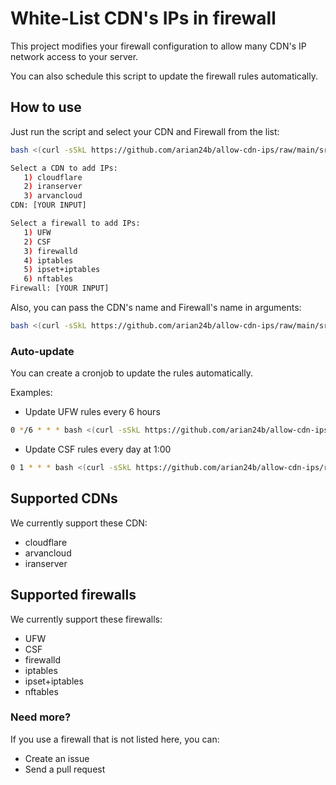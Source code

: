 # White-List CDN's IPs in firewall


This project modifies your firewall configuration to allow many CDN's IP network access to your server.

You can also schedule this script to update the firewall rules automatically.

## How to use

Just run the script and select your CDN and Firewall from the list:

```bash
bash <(curl -sSkL https://github.com/arian24b/allow-cdn-ips/raw/main/src/whitelister.sh)
```
```bash
Select a CDN to add IPs:
   1) cloudflare
   2) iranserver
   3) arvancloud
CDN: [YOUR INPUT]
```
```bash
Select a firewall to add IPs:
   1) UFW
   2) CSF
   3) firewalld
   4) iptables
   5) ipset+iptables
   6) nftables
Firewall: [YOUR INPUT]
```

Also, you can pass the CDN's name and Firewall's name in arguments:

```bash
bash <(curl -sSkL https://github.com/arian24b/allow-cdn-ips/raw/main/src/whitelister.sh) cloudflare ufw
```

### Auto-update

You can create a cronjob to update the rules automatically.

Examples:

* Update UFW rules every 6 hours

```bash
0 */6 * * * bash <(curl -sSkL https://github.com/arian24b/allow-cdn-ips/raw/main/src/whitelister.sh) cloudflare ufw >/dev/null 2>&1
```

* Update CSF rules every day at 1:00

```bash
0 1 * * * bash <(curl -sSkL https://github.com/arian24b/allow-cdn-ips/raw/main/src/whitelister.sh) arvancloud csf >/dev/null 2>&1
```

## Supported CDNs

We currently support these CDN:

* cloudflare
* arvancloud
* iranserver


## Supported firewalls

We currently support these firewalls:

* UFW
* CSF
* firewalld
* iptables
* ipset+iptables
* nftables

### Need more?

If you use a firewall that is not listed here, you can:

* Create an issue
* Send a pull request
